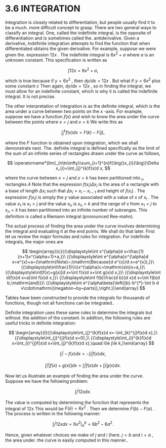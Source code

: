 # 3.6 INTEGRATION

Integration is closely related to differentiation, but people usually find it to be a much. more difficult concept to grasp. There are two general ways to classify an integral. One, called the indefinite integral, is the opposite of differentiation and is sometimes called the. antiderivative. Given a derivative, indefinite integration attempts to find the function that when differentiated obtains the given derivative. For example, suppose we were given the. expression $12x$ . The indefinite integral is $6x^{2}+a$ where $a$ is an unknown constant. This specification is written as

$$
\int12x=6x^{2}+a,
$$

which is true because if $y=6x^{2}$ , then ${d y}/{d x}=12x$ . But what if $y=6x^{2}$ plus some constant $c$ Then again, ${d y}/{d x}=12x$ , so in finding the integral, we must allow for an indefinite constant, which is why it is called the indefinite integral. It is not precise.

The other interpretation of integration is as the definite integral, which is the area under a curve between two points on the $x$ -axis. For example, suppose we have a function $f(x)$ and wish to know the area under the curve between the points where $x=j$ and $x=k$ We write this as

$$
\int_{j}^{k}f(x)d x=F\left(k\right)-F(j),
$$

where the $F$ function is obtained upon integration, which we shall demonstrate next. The. definite integral is defined specifically as the limit of the sum of an infinite series of rectangles drawn under the curve as follows,

$$
\operatorname*{lim}_{n\to\infty}\sum_{i=1}^{n}f{\big(}x_{i}{\big)}\Delta x_{i}=\int_{j}^{k}f(x)d x,
$$

where the curve between $x=j$ and $x=k$ has been partitioned into $_n$ rectangles.4 Note that the expression $f(x_{i})\Delta x_{i}$ is the area of a rectangle with a base of length $\Delta x_{i}$ such that $\Delta x_{i}=x_{i}-x_{i-1}$ and height of $f(x_{i})$ . The expression $f(x_{i})$ is simply the $y$ value associated with a value of $x$ of $x_{i}$ . The value $x_{1}$ is $x_{1}=j$ and the value $x_{n}$ is $x_{n}=k$ and the range of $x$ from $x_{1}=j$ to $x_{n}=k$ has been partitioned into an infinite number of subranges. This definition is called a Riemann integral (pronounced Ree-mahn).

The actual process of finding the area under the curve involves determining the integral and evaluating it at the end points. We shall do that later. First let us review the major formulas and rules for integration. For indefinite integrals, the major ones are

$$
\begin{array}{c}{{\displaystyle\int x^{\alpha}d x=\frac{1}{n+1}x^{\alpha+1}+a,}}\ {{\displaystyle\int e^{\alpha}c^{\alpha}d x=e^{x}+a~(\mathrm{Note}~;\mathrm{Because}d e^{x}/d x=e^{x}),}}\ {{\displaystyle\int\frac{1}{n}x^{\alpha}c=\mathrm{sin}x+a,}}\ {{\displaystyle\int[f(x)+g(x)]d x=\int f(x)d x+\int g(x)d x,}}\ {{\displaystyle\int d(f(x)d x=a)\int f(x)d x,}}\ {{\displaystyle\int f(b)\frac{d b}{d x}d x=\int f(b)d b,\mathrm{and}}}\ {{\displaystyle\int e^{\alpha\beta}\left({b}-b^{*}-\int b d v\cdot\mathrm{(inegation~by~parts)},\right.}}\end{array}
$$

Tables have been constructed to provide the integrals for thousands of functions, though not all functions can be integrated..

Definite integration uses these same rules to determine the integrals but without. the addition of the constant. In addition, the following rules are useful tricks in definite integration:

$$
\begin{array}{l}{{\displaystyle\int_{j}^{k}f(x)d x=-\int_{k}^{j}f(x)d x},}\ {{\displaystyle\int_{j}^{j}f(x)d x=0},}\ {{\displaystyle\int_{i}^{k}f(x)d x=\int_{i}^{j}f(x)d x+\int_{j}^{k}f(x)d x},\quad i\le j\le k,}\end{array}
$$

$$
\int_{i}^{j}-f(x)d x=-\int_{i}^{j}f(x)d x,
$$

$$
\int_{i}^{j}{\big[}f(x)+g(x){\big]}d x=\int_{i}^{j}f(x)d x+\int_{i}^{j}g(x)d x.
$$

Now let us illustrate an example of finding the area under the curve. Suppose we have the following problem:

$$
\int_{i}^{j}12x d x.
$$

The value is computed by determining the function that represents the integral of $12x$ This would be $F(\bar{x})=6x^{2}$ . Then we determine $F(b)-F(a)$ . The process is written in the following manner:

$$
\int_{i}^{j}12x d x=\left.6x^{2}\right|_{a}^{b}=6b^{2}-6a^{2}.
$$

Hence, given whatever choices we make of $j$ and i (here. $j=b$ and $i=a$ , the area under.
the curve is easily computed in this manner..
